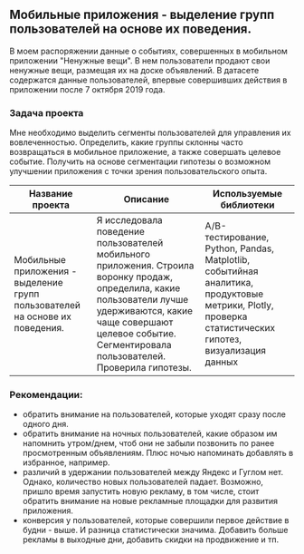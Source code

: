 ## Мобильные приложения - выделение групп пользователей на основе их поведения.

В моем распоряжении данные о событиях, совершенных в мобильном приложении "Ненужные вещи". В нем пользователи продают свои ненужные вещи, размещая их на доске объявлений. В датасете содержатся данные пользователей, впервые совершивших действия в приложении после 7 октября 2019 года.

### Задача проекта

Мне необходимо выделить сегменты пользователей для управления их вовлеченностью. Определить, какие группы склонны часто возвращаться в мобильное приложение, а также совершать целевое событие. Получить на основе сегментации гипотезы о возможном улучшении приложения с точки зрения пользовательского опыта.

| Название проекта  | Описание | Используемые библиотеки |
| ------------- | ------------- | ------------- |
| Мобильные приложения - выделение групп пользователей на основе их поведения.  |  Я исследовала поведение пользователей мобильного приложения. Строила воронку продаж, определила, какие пользователи лучше удерживаются, какие чаще совершают целевое событие. Сегментировала пользователей. Проверила гипотезы.  | A/B-тестирование, Python, Pandas, Matplotlib, событийная аналитика, продуктовые метрики, Plotly, проверка статистических гипотез, визуализация данных |

### Рекомендации:

- обратить внимание на пользователей, которые уходят сразу после одного дня.
- обратить внимание на ночных пользователей, какие образом им напомнить утром/днем, чтоб они не забыли позвонить по ранее просмотренным объявлениям. Плюс ночью напоминать добавлять в избранное, например.
- различий в удержании пользователей между Яндекс и Гуглом нет. Однако, количество новых пользователей падает. Возможно, пришло время запустить новую рекламу, в том числе, стоит обратить внимание на новые рекламные площадки для развития приложения.
- конверсия у пользователей, которые совершили первое действие в будни - выше. И разница статистически значима. Добавить больше рекламы в выходные дни, добавить скидки на продвижение и тп.

